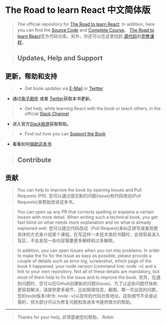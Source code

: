 # The Road to learn React 中文简体版

> The official repository for [The Road to learn React](https://www.robinwieruch.de/the-road-to-learn-react/). In addition, here you can find the [Source Code](https://github.com/the-road-to-learn-react/hackernews-client) and [Complete Course](https://roadtoreact.com/)。
[The Road to learn React](https://www.robinwieruch.de/the-road-to-learn-react/)官方代码仓库。另外，你还可以在这里找到 [源代码](https://github.com/the-road-to-learn-react/hackernews-client)和[完整课程](https://roadtoreact.com/)。

> ## Updates, Help and Support
## 更新，帮助和支持

> * Get book updates via [E-Mail](https://www.getrevue.co/profile/rwieruch) or [Twitter](https://twitter.com/rwieruch)
* 通过[电子邮件](https://www.getrevue.co/profile/rwieruch) 或者 [Twitter](https://twitter.com/rwieruch)获取本书更新。
> * Get help, while learning React with the book or teach others, in the official [Slack Channel](https://slack-the-road-to-learn-react.wieruch.com/)
* 进入官方[Slack频道](https://slack-the-road-to-learn-react.wieruch.com/)获取帮助。
> * Find out how you can [Support the Book](https://www.robinwieruch.de/about/)
* 看看如何[捐助这本书](https://www.robinwieruch.de/about/)

> ## Contribute
## 贡献

> You can help to improve the book by opening Issues and Pull Requests (PR).
您可以通过提交新的问题(Issue)和代码改动(Pull Requests)来帮助改进这本书。

> You can open up any PR that corrects spelling or explains a certain lesson with more detail. When writing such a technical book, you get fast blind on what needs more explanation and on what is already explained well.
您可以提交代码改动（Pull Request)来纠正拼写或者用更具体的方式来介绍某个课程。在写这样一本技术类的书籍时，会很容易进入盲区，不会发现一些内容需要更多解释和过多解释。

> In addition, you can open Issues when you run into problems. In order to make the fix for the Issue as easy as possible, please provide a couple of details such as error log, screenshot, which page of the book it happened, your node version (command line: node -v) and a link to your own repository. Not all of these details are mandatory, but most of them help to fix the Issue and to improve the book.
另外，在遇到问题时，您可以在Github创建新的问题(Issue)。为了让这些问题尽快和更容易解决，请提供更多细节，比如报错信息，截图，哪一页出现的问题，您的node版本(命令: node -v)以及你的代码仓库地址。这些细节不全是必需的，但大部分可以为修复问题和改进本书提供很大的帮助。

---

> Thanks for your help,
非常感谢您的帮助，
Robin
